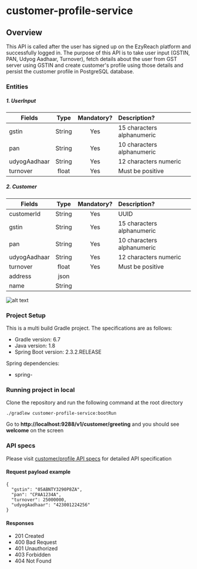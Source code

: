 # customer-profile-service

## Overview
This API is called after the user has signed up on the EzyReach platform and successfully logged in. The purpose of this API is to take user input (GSTIN, PAN, Udyog Aadhaar, Turnover), fetch details about the user from GST server using GSTIN and create customer's profile using those details and persist the customer profile in PostgreSQL database.


### Entities

##### 1. UserInput
|Fields      |Type  |Mandatory?|Description?|
|------------|:----:|:--------:|:-----------|
|gstin       |String|Yes       |15 characters alphanumeric|
|pan         |String|Yes       |10 characters alphanumeric|
|udyogAadhaar|String|Yes       |12 characters numeric|
|turnover    |float |Yes       |Must be positive|

##### 2. Customer
|Fields      |Type  |Mandatory?|Description?|
|------------|:----:|:--------:|:-----------|
|customerId  |String|Yes       |UUID|
|gstin       |String|Yes       |15 characters alphanumeric|
|pan         |String|Yes       |10 characters alphanumeric|
|udyogAadhaar|String|Yes       |12 characters numeric|
|turnover    |float |Yes       |Must be positive|
|address     |json  ||         |
|name        |String||         ||

![alt text](https://github.com/EzReach/customer-profile-service/blob/main/Diagrams/ER-customer-profile.PNG "Entities for customer/profile")


### Project Setup
This is a multi build Gradle project. The specifications are as follows:
* Gradle version: 6.7
* Java version: 1.8
* Spring Boot version: 2.3.2.RELEASE

Spring dependencies:
* spring-


### Running project in local
Clone the repository and run the following command at the root directory
```
./gradlew customer-profile-service:bootRun
```

Go to **http://localhost:9288/v1/customer/greeting** and you should see **welcome** on the screen



### API specs
Please visit [customer/profile API specs](https://github.com/EzReach/customer-profile-service/blob/main/customer-profile-api.yaml) for detailed API specification

#### Request payload example
```
{
  "gstin": "05ABNTY3290P8ZA",
  "pan": "CPAA1234A",
  "turnover": 25000000,
  "udyogAadhaar": "423001224256"
}
```


#### Responses
* 201 Created
* 400 Bad Request
* 401 Unauthorized
* 403 Forbidden
* 404 Not Found